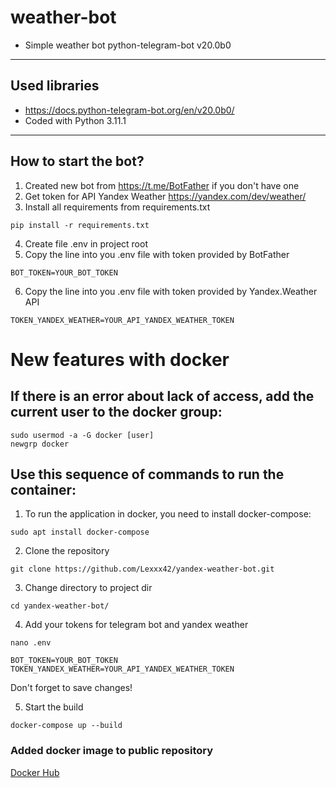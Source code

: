 # weather-bot

* Simple weather bot python-telegram-bot v20.0b0

---

## Used libraries

* https://docs.python-telegram-bot.org/en/v20.0b0/
* Coded with Python 3.11.1

---

## How to start the bot?

1. Created new bot from https://t.me/BotFather if you don't have one
2. Get token for API Yandex Weather https://yandex.com/dev/weather/
3. Install all requirements from requirements.txt

``` shell
pip install -r requirements.txt  
```

4. Create file .env in project root
5. Copy the line into you .env file with token provided by BotFather

``` shell
BOT_TOKEN=YOUR_BOT_TOKEN  
```

6. Copy the line into you .env file with token provided by Yandex.Weather API

``` shell
TOKEN_YANDEX_WEATHER=YOUR_API_YANDEX_WEATHER_TOKEN  
```

# New features with docker

## If there is an error about lack of access, add the current user to the docker group:

```shell
sudo usermod -a -G docker [user]
newgrp docker
```

## Use this sequence of commands to run the container:

1. To run the application in docker, you need to install docker-compose:

```shell
sudo apt install docker-compose 
```

2. Clone the repository

```shell
git clone https://github.com/Lexxx42/yandex-weather-bot.git
```

3. Change directory to project dir

```shell
cd yandex-weather-bot/
```

4. Add your tokens for telegram bot and yandex weather

```shell
nano .env
```

```
BOT_TOKEN=YOUR_BOT_TOKEN
TOKEN_YANDEX_WEATHER=YOUR_API_YANDEX_WEATHER_TOKEN
```


Don't forget to save changes!

5. Start the build

```shell
docker-compose up --build
```

### Added docker image to public repository

[Docker Hub](https://hub.docker.com/r/alex42konukhov/yandex-weather-bot)

